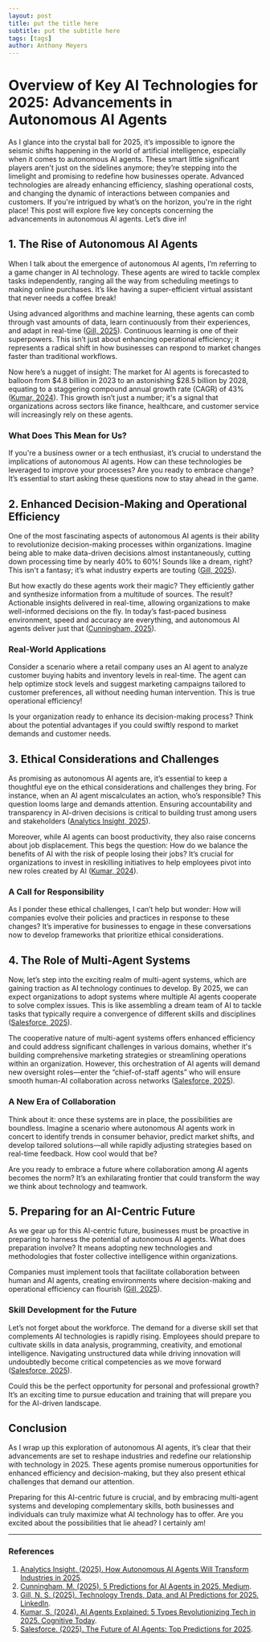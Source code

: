 ```yaml
---
layout: post
title: put the title here
subtitle: put the subtitle here
tags: [tags]
author: Anthony Meyers
---
```


# Overview of Key AI Technologies for 2025: Advancements in Autonomous AI Agents

As I glance into the crystal ball for 2025, it’s impossible to ignore the seismic shifts happening in the world of artificial intelligence, especially when it comes to autonomous AI agents. These smart little significant players aren't just on the sidelines anymore; they’re stepping into the limelight and promising to redefine how businesses operate. Advanced technologies are already enhancing efficiency, slashing operational costs, and changing the dynamic of interactions between companies and customers. If you're intrigued by what’s on the horizon, you're in the right place! This post will explore five key concepts concerning the advancements in autonomous AI agents. Let’s dive in!

## 1. The Rise of Autonomous AI Agents

When I talk about the emergence of autonomous AI agents, I’m referring to a game changer in AI technology. These agents are wired to tackle complex tasks independently, ranging all the way from scheduling meetings to making online purchases. It’s like having a super-efficient virtual assistant that never needs a coffee break! 

Using advanced algorithms and machine learning, these agents can comb through vast amounts of data, learn continuously from their experiences, and adapt in real-time ([Gill, 2025](https://www.linkedin.com/pulse/technology-trends-data-ai-predictions-2025-navdeep-singh-gill-o61gc)). Continuous learning is one of their superpowers. This isn’t just about enhancing operational efficiency; it represents a radical shift in how businesses can respond to market changes faster than traditional workflows.

Now here’s a nugget of insight: The market for AI agents is forecasted to balloon from $4.8 billion in 2023 to an astonishing $28.5 billion by 2028, equating to a staggering compound annual growth rate (CAGR) of 43% ([Kumar, 2024](https://www.cognitivetoday.com/2024/11/ai-agents-explained-revolutionizing-tech-in-2025/)). This growth isn’t just a number; it's a signal that organizations across sectors like finance, healthcare, and customer service will increasingly rely on these agents.

### What Does This Mean for Us?

If you're a business owner or a tech enthusiast, it’s crucial to understand the implications of autonomous AI agents. How can these technologies be leveraged to improve your processes? Are you ready to embrace change? It’s essential to start asking these questions now to stay ahead in the game.

## 2. Enhanced Decision-Making and Operational Efficiency

One of the most fascinating aspects of autonomous AI agents is their ability to revolutionize decision-making processes within organizations. Imagine being able to make data-driven decisions almost instantaneously, cutting down processing time by nearly 40% to 60%! Sounds like a dream, right? This isn't a fantasy; it’s what industry experts are touting ([Gill, 2025](https://www.linkedin.com/pulse/technology-trends-data-ai-predictions-2025-navdeep-singh-gill-o61gc)). 

But how exactly do these agents work their magic? They efficiently gather and synthesize information from a multitude of sources. The result? Actionable insights delivered in real-time, allowing organizations to make well-informed decisions on the fly. In today’s fast-paced business environment, speed and accuracy are everything, and autonomous AI agents deliver just that ([Cunningham, 2025](https://medium.com/@mcunningham1440/5-predictions-for-ai-agents-in-2025-a416a056d37c)).

### Real-World Applications

Consider a scenario where a retail company uses an AI agent to analyze customer buying habits and inventory levels in real-time. The agent can help optimize stock levels and suggest marketing campaigns tailored to customer preferences, all without needing human intervention. This is true operational efficiency!

Is your organization ready to enhance its decision-making process? Think about the potential advantages if you could swiftly respond to market demands and customer needs. 

## 3. Ethical Considerations and Challenges

As promising as autonomous AI agents are, it’s essential to keep a thoughtful eye on the ethical considerations and challenges they bring. For instance, when an AI agent miscalculates an action, who’s responsible? This question looms large and demands attention. Ensuring accountability and transparency in AI-driven decisions is critical to building trust among users and stakeholders ([Analytics Insight, 2025](https://www.analyticsinsight.net/artificial-intelligence/how-autonomous-ai-agents-will-transform-industries-in-2025)).

Moreover, while AI agents can boost productivity, they also raise concerns about job displacement. This begs the question: How do we balance the benefits of AI with the risk of people losing their jobs? It’s crucial for organizations to invest in reskilling initiatives to help employees pivot into new roles created by AI ([Kumar, 2024](https://www.cognitivetoday.com/2024/11/ai-agents-explained-revolutionizing-tech-in-2025/)).

### A Call for Responsibility

As I ponder these ethical challenges, I can’t help but wonder: How will companies evolve their policies and practices in response to these changes? It’s imperative for businesses to engage in these conversations now to develop frameworks that prioritize ethical considerations.

## 4. The Role of Multi-Agent Systems

Now, let’s step into the exciting realm of multi-agent systems, which are gaining traction as AI technology continues to develop. By 2025, we can expect organizations to adopt systems where multiple AI agents cooperate to solve complex issues. This is like assembling a dream team of AI to tackle tasks that typically require a convergence of different skills and disciplines ([Salesforce, 2025](https://www.salesforce.com/news/stories/future-of-salesforce/)).

The cooperative nature of multi-agent systems offers enhanced efficiency and could address significant challenges in various domains, whether it's building comprehensive marketing strategies or streamlining operations within an organization. However, this orchestration of AI agents will demand new oversight roles—enter the “chief-of-staff agents” who will ensure smooth human-AI collaboration across networks ([Salesforce, 2025](https://www.salesforce.com/news/stories/future-of-salesforce/)).

### A New Era of Collaboration

Think about it: once these systems are in place, the possibilities are boundless. Imagine a scenario where autonomous AI agents work in concert to identify trends in consumer behavior, predict market shifts, and develop tailored solutions—all while rapidly adjusting strategies based on real-time feedback. How cool would that be? 

Are you ready to embrace a future where collaboration among AI agents becomes the norm? It’s an exhilarating frontier that could transform the way we think about technology and teamwork.

## 5. Preparing for an AI-Centric Future

As we gear up for this AI-centric future, businesses must be proactive in preparing to harness the potential of autonomous AI agents. What does preparation involve? It means adopting new technologies and methodologies that foster collective intelligence within organizations.

Companies must implement tools that facilitate collaboration between human and AI agents, creating environments where decision-making and operational efficiency can flourish ([Gill, 2025](https://www.linkedin.com/pulse/technology-trends-data-ai-predictions-2025-navdeep-singh-gill-o61gc)). 

### Skill Development for the Future

Let’s not forget about the workforce. The demand for a diverse skill set that complements AI technologies is rapidly rising. Employees should prepare to cultivate skills in data analysis, programming, creativity, and emotional intelligence. Navigating unstructured data while driving innovation will undoubtedly become critical competencies as we move forward ([Salesforce, 2025](https://www.salesforce.com/news/stories/future-of-salesforce/)). 

Could this be the perfect opportunity for personal and professional growth? It’s an exciting time to pursue education and training that will prepare you for the AI-driven landscape. 

## Conclusion

As I wrap up this exploration of autonomous AI agents, it’s clear that their advancements are set to reshape industries and redefine our relationship with technology in 2025. These agents promise numerous opportunities for enhanced efficiency and decision-making, but they also present ethical challenges that demand our attention. 

Preparing for this AI-centric future is crucial, and by embracing multi-agent systems and developing complementary skills, both businesses and individuals can truly maximize what AI technology has to offer. Are you excited about the possibilities that lie ahead? I certainly am!

---

### References

1. [Analytics Insight. (2025). How Autonomous AI Agents Will Transform Industries in 2025](https://www.analyticsinsight.net/artificial-intelligence/how-autonomous-ai-agents-will-transform-industries-in-2025).
2. [Cunningham, M. (2025). 5 Predictions for AI Agents in 2025. Medium](https://medium.com/@mcunningham1440/5-predictions-for-ai-agents-in-2025-a416a056d37c).
3. [Gill, N. S. (2025). Technology Trends, Data, and AI Predictions for 2025. LinkedIn](https://www.linkedin.com/pulse/technology-trends-data-ai-predictions-2025-navdeep-singh-gill-o61gc).
4. [Kumar, S. (2024). AI Agents Explained: 5 Types Revolutionizing Tech in 2025. Cognitive Today](https://www.cognitivetoday.com/2024/11/ai-agents-explained-revolutionizing-tech-in-2025/).
5. [Salesforce. (2025). The Future of AI Agents: Top Predictions for 2025](https://www.salesforce.com/news/stories/future-of-salesforce/).
